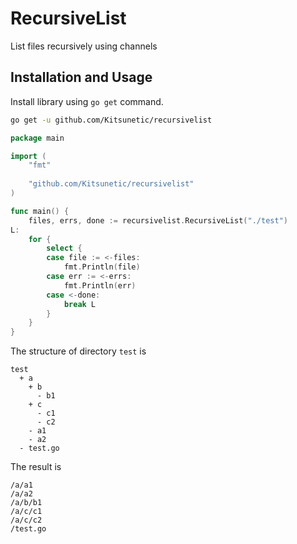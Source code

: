 # RecursiveList

List files recursively using channels

## Installation and Usage

Install library using `go get` command.

```bash
go get -u github.com/Kitsunetic/recursivelist
```

```go
package main

import (
    "fmt"
    
    "github.com/Kitsunetic/recursivelist"
)

func main() {
    files, errs, done := recursivelist.RecursiveList("./test")
L:
    for {
        select {
        case file := <-files:
            fmt.Println(file)
        case err := <-errs:
            fmt.Println(err)
        case <-done:
            break L
        }
    }
}
```

The structure of directory `test` is

```
test
  + a
    + b
      - b1
    + c
      - c1
      - c2
    - a1
    - a2
  - test.go
```

The result is

```
/a/a1
/a/a2
/a/b/b1
/a/c/c1
/a/c/c2
/test.go
```

